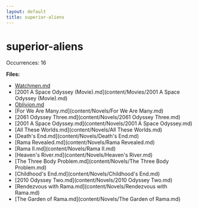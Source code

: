 ```yaml
---
layout: default
title: superior-aliens
---
```

# superior-aliens

Occurrences: 16

**Files:**

- [Watchmen.md](content/Comics/Watchmen.md)
- [2001 A Space Odyssey (Movie).md](content/Movies/2001 A Space Odyssey (Movie).md)
- [Oblivion.md](content/Movies/Oblivion.md)
- [For We Are Many.md](content/Novels/For We Are Many.md)
- [2061 Odyssey Three.md](content/Novels/2061 Odyssey Three.md)
- [2001 A Space Odyssey.md](content/Novels/2001 A Space Odyssey.md)
- [All These Worlds.md](content/Novels/All These Worlds.md)
- [Death's End.md](content/Novels/Death's End.md)
- [Rama Revealed.md](content/Novels/Rama Revealed.md)
- [Rama II.md](content/Novels/Rama II.md)
- [Heaven's River.md](content/Novels/Heaven's River.md)
- [The Three Body Problem.md](content/Novels/The Three Body Problem.md)
- [Childhood's End.md](content/Novels/Childhood's End.md)
- [2010 Odyssey Two.md](content/Novels/2010 Odyssey Two.md)
- [Rendezvous with Rama.md](content/Novels/Rendezvous with Rama.md)
- [The Garden of Rama.md](content/Novels/The Garden of Rama.md)
